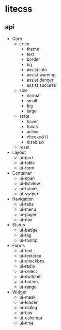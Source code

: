 # litecss

## api
* Core
    * color
        * theme
        * text
        * border
        * bg
        * assist.info
        * assist.warning
        * assist.danger
        * assist.success
    * size
        * normal
        * small
        * big
        * large
    * state
        * hover
        * focus
        * active
        * checked ()
        * disabled
    * reset
* Layout
    * ui-grid
    * ui-table
    * ui-form
* Container
    * ui-span
    * ui-listview
    * ui-frame
    * ui-swiper
* Navigation
    * ui-tabs
    * ui-menu
    * ui-pager
    * ui-nav
* Status
    * ui-badge
    * ui-tag
    * ui-tooltip
* Forms
    * ui-text
    * ui-textarea
    * ui-checkbox
    * ui-radio
    * ui-select
    * ui-switcher
    * ui-button
    * ui-range
* Widget
    * ui-mask
    * ui-loader
    * ui-dialog
    * ui-tips
    * ui-calendar
    * ui-time